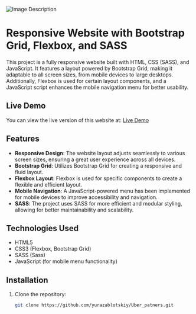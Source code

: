 ![Image Description](img/Vavada_casino.png)

# Responsive Website with Bootstrap Grid, Flexbox, and SASS

This project is a fully responsive website built with HTML, CSS (SASS), and JavaScript. It features a layout powered by Bootstrap Grid, making it adaptable to all screen sizes, from mobile devices to large desktops. Additionally, Flexbox is used for certain layout components, and a JavaScript script enhances the mobile navigation menu for better usability.

## Live Demo
You can view the live version of this website at:
[Live Demo](https://sweet-mooncake-27f80a.netlify.app/)

## Features

- **Responsive Design**: The website layout adjusts seamlessly to various screen sizes, ensuring a great user experience across all devices.
- **Bootstrap Grid**: Utilizes Bootstrap Grid for creating a responsive and fluid layout.
- **Flexbox Layout**: Flexbox is used for specific components to create a flexible and efficient layout.
- **Mobile Navigation**: A JavaScript-powered menu has been implemented for mobile devices to improve accessibility and navigation.
- **SASS**: The project uses SASS for more efficient and modular styling, allowing for better maintainability and scalability.

## Technologies Used

- HTML5
- CSS3 (Flexbox, Bootstrap Grid)
- SASS (Sass)
- JavaScript (for mobile menu functionality)

## Installation

1. Clone the repository:
   ```bash
   git clone https://github.com/yurazablotskiy/Uber_patners.git
